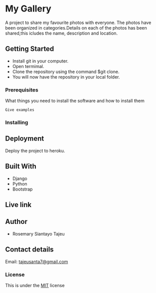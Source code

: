# My Gallery

A project to share my favourite photos with everyone. The photos have been organized in categories.Details on each of the photos has been shared,this icludes the name, description and location.

## Getting Started

* Install git in your computer.
* Open termimal.
* Clone the repository using the command $git clone.
* You will now have the repository in your local folder.


### Prerequisites

What things you need to install the software and how to install them

```
Give examples
```

### Installing



## Deployment

Deploy the project to heroku.

## Built With

* Django
* Python
* Bootstrap


## Live link

## Author

* Rosemary Siantayo Tajeu

## Contact details
Email: tajeusanta7@gmail.com

### License
This is under the [MIT](LICENSE) license 